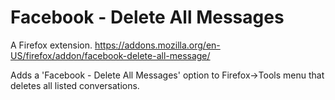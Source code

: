 Facebook - Delete All Messages
=============================

A Firefox extension. 
https://addons.mozilla.org/en-US/firefox/addon/facebook-delete-all-message/

Adds a 'Facebook - Delete All Messages' option to Firefox->Tools menu that deletes all listed conversations. 
